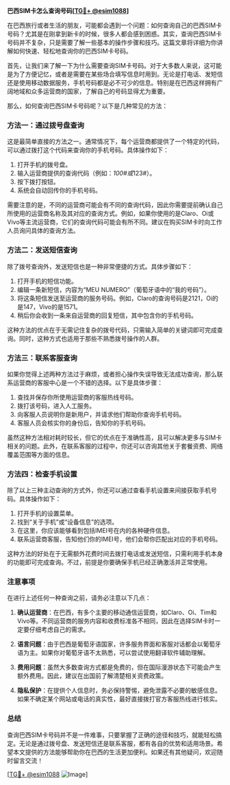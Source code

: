 **巴西SIM卡怎么查询号码[[TG💪+ @esim1088](https://t.me/s/esim1088)]**

在巴西旅行或者生活的朋友，可能都会遇到一个问题：如何查询自己的巴西SIM卡号码？尤其是在刚拿到新卡的时候，很多人都会感到困惑。其实，查询巴西SIM卡号码并不复杂，只是需要了解一些基本的操作步骤和技巧。这篇文章将详细为你讲解如何快速、轻松地查询你的巴西SIM卡号码。

首先，让我们来了解一下为什么需要查询SIM卡号码。对于大多数人来说，这可能是为了方便记忆，或者是需要在某些场合填写信息时用到。无论是打电话、发短信还是使用移动数据服务，手机号码都是必不可少的信息。特别是在巴西这样拥有广阔地域和众多运营商的国家，了解自己的号码显得尤为重要。

那么，如何查询巴西SIM卡号码呢？以下是几种常见的方法：

### 方法一：通过拨号盘查询

这是最简单直接的方法之一。通常情况下，每个运营商都提供了一个特定的代码，可以通过拨打这个代码来查询你的手机号码。具体操作如下：

1. 打开手机的拨号盘。
2. 输入运营商提供的查询代码（例如：*100#或*123#）。
3. 按下拨打按钮。
4. 系统会自动回传你的手机号码。

需要注意的是，不同的运营商可能会有不同的查询代码，因此你需要提前确认自己所使用的运营商名称及其对应的查询方式。例如，如果你使用的是Claro、Oi或Vivo等主流运营商，它们的查询代码可能会有所不同。建议在购买SIM卡时向工作人员询问具体的查询方法。

### 方法二：发送短信查询

除了拨号查询外，发送短信也是一种非常便捷的方式。具体步骤如下：

1. 打开手机的短信功能。
2. 编辑一条新短信，内容为“MEU NUMERO”（葡萄牙语中的“我的号码”）。
3. 将这条短信发送至运营商的服务号码。例如，Claro的查询号码是2121，Oi的是147，Vivo的是1571。
4. 稍后你会收到一条来自运营商的回复短信，其中包含你的手机号码。

这种方法的优点在于无需记住复杂的拨号代码，只需输入简单的关键词即可完成查询。同时，这种方式也适用于那些不熟悉拨号操作的人群。

### 方法三：联系客服查询

如果你觉得上述两种方法过于麻烦，或者担心操作失误导致无法成功查询，那么联系运营商的客服中心是一个不错的选择。以下是具体步骤：

1. 查找并保存你所使用运营商的客服热线号码。
2. 拨打该号码，进入人工服务。
3. 向客服人员说明你是新用户，并请求他们帮助你查询手机号码。
4. 客服人员会核实你的身份后，告知你的手机号码。

虽然这种方法相对耗时较长，但它的优点在于准确性高，且可以解决更多与SIM卡相关的问题。此外，在联系客服的过程中，你还可以咨询其他关于套餐资费、网络覆盖范围等方面的信息。

### 方法四：检查手机设置

除了以上三种主动查询的方式外，你还可以通过查看手机设置来间接获取手机号码。具体操作如下：

1. 打开手机的设置菜单。
2. 找到“关于手机”或“设备信息”的选项。
3. 在这里，你应该能够看到包括IMEI号在内的各种硬件信息。
4. 联系运营商客服，告知他们你的IMEI号，他们会帮你匹配出对应的手机号码。

这种方法的好处在于无需额外花费时间去拨打电话或发送短信，只需利用手机本身的功能即可完成查询。不过，前提是你要确保手机已经正确激活并正常使用。

### 注意事项

在进行上述任何一种查询之前，请务必注意以下几点：

1. **确认运营商**：在巴西，有多个主要的移动通信运营商，如Claro、Oi、Tim和Vivo等。不同运营商的服务内容和收费标准各不相同，因此在选择SIM卡时一定要仔细考虑自己的需求。
   
2. **语言问题**：由于巴西是葡萄牙语国家，许多服务界面和客服对话都会以葡萄牙语为主。如果你对葡萄牙语不太熟悉，可以尝试使用翻译软件辅助理解。

3. **费用问题**：虽然大多数查询方式都是免费的，但在国际漫游状态下可能会产生额外费用。因此，建议在出国前了解清楚相关资费政策。

4. **隐私保护**：在提供个人信息时，务必保持警惕，避免泄露不必要的敏感信息。如果不确定某个网站或电话的真实性，最好直接拨打官方客服热线进行核实。

### 总结

查询巴西SIM卡号码并不是一件难事，只要掌握了正确的途径和技巧，就能轻松搞定。无论是通过拨号盘、发送短信还是联系客服，都有各自的优势和适用场景。希望本文提供的方法能够帮助你在巴西的生活更加便利。如果还有其他疑问，欢迎随时留言交流！

[[TG💪+ @esim1088](https://t.me/s/esim1088) ![Image](https://i.postimg.cc/4NQfJmqS/Snipaste-2025-05-13-00-14-12.png)]